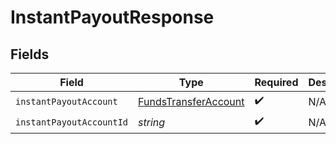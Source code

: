 # InstantPayoutResponse


## Fields

| Field                                                               | Type                                                                | Required                                                            | Description                                                         |
| ------------------------------------------------------------------- | ------------------------------------------------------------------- | ------------------------------------------------------------------- | ------------------------------------------------------------------- |
| `instantPayoutAccount`                                              | [FundsTransferAccount](../../models/shared/fundstransferaccount.md) | :heavy_check_mark:                                                  | N/A                                                                 |
| `instantPayoutAccountId`                                            | *string*                                                            | :heavy_check_mark:                                                  | N/A                                                                 |